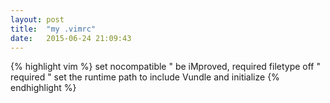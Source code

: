 ```yaml
---
layout: post
title:  "my .vimrc"
date:   2015-06-24 21:09:43
---
```


{% highlight vim %}
set nocompatible              " be iMproved, required
filetype off                  " required
" set the runtime path to include Vundle and initialize
{% endhighlight %}

